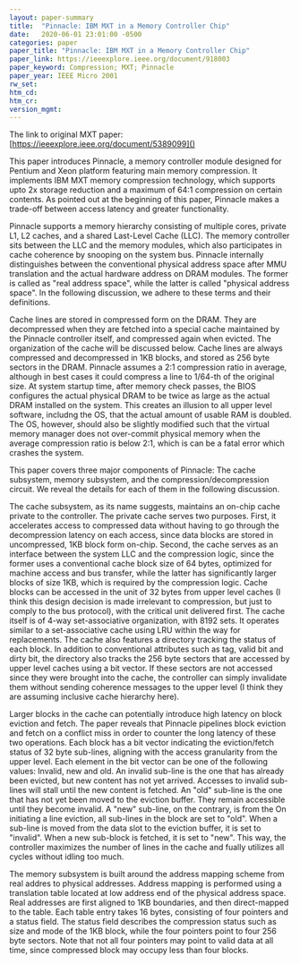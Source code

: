 ```yaml
---
layout: paper-summary
title:  "Pinnacle: IBM MXT in a Memory Controller Chip"
date:   2020-06-01 23:01:00 -0500
categories: paper
paper_title: "Pinnacle: IBM MXT in a Memory Controller Chip"
paper_link: https://ieeexplore.ieee.org/document/918003
paper_keyword: Compression; MXT; Pinnacle
paper_year: IEEE Micro 2001
rw_set:
htm_cd:
htm_cr:
version_mgmt:
---
```


The link to original MXT paper: [https://ieeexplore.ieee.org/document/5389099]()

This paper introduces Pinnacle, a memory controller module designed for Pentium and Xeon platform featuring main memory
compression. It implements IBM MXT memory compression technology, which supports upto 2x storage reduction and a
maximum of 64:1 compression on certain contents. As pointed out at the beginning of this paper, Pinnacle makes a trade-off
between access latency and greater functionality. 

Pinnacle supports a memory hierarchy consisting of multiple cores, private L1, L2 caches, and a shared Last-Level Cache 
(LLC). The memory controller sits between the LLC and the memory modules, which also participates in cache coherence by 
snooping on the system bus. Pinnacle internally distinguishes between the conventional physical address space after
MMU translation and the actual hardware address on DRAM modules. The former is called as "real address space", while the 
latter is called "physical address space". In the following discussion, we adhere to these terms and their definitions.

Cache lines are stored in compressed form on the DRAM. They are decompressed when they are fetched into a special cache 
maintained by the Pinnacle controller itself, and compressed again when evicted. The organization of the cache will
be discussed below. 
Cache lines are always compressed and decompressed in 1KB blocks, and stored as 256 byte sectors in the DRAM.
Pinnacle assumes a 2:1 compression ratio in average, although in best cases it could compress a line to 1/64-th of 
the original size.
At system startup time, after memory check passes, the BIOS configures the actual physical DRAM to be 
twice as large as the actual DRAM installed on the system. This creates an illusion to all upper level software, includng
the OS, that the actual amount of usable RAM is doubled. The OS, however, should also be slightly modified such that
the virtual memory manager does not over-commit physical memory when the average compression ratio is below 2:1, which 
is can be a fatal error which crashes the system.

This paper covers three major components of Pinnacle: The cache subsystem, memory subsystem, and the compression/decompression
circuit. We reveal the details for each of them in the following discussion.

The cache subsystem, as its name suggests, maintains an on-chip cache private to the controller. The private cache serves
two purposes. First, it accelerates access to compressed data without having to go through the decompression latency
on each access, since data blocks are stored in uncompressed, 1KB block form on-chip. Second, the cache serves as an 
interface between the system LLC and the compression logic, since the former uses a conventional cache block size of 64 
bytes, optimized for machine access and bus transfer, while the latter has significantly larger blocks of size 1KB,
which is required by the compression logic. Cache blocks can be accessed in the unit of 32 bytes from upper level
caches (I think this design decision is made irrelevant to compression, but just to comply to the bus protocol), with
the critical unit delivered first. The cache itself is of 4-way set-associative organization, with 8192 sets. It operates
similar to a set-associative cache using LRU within the way for replacements. The cache also features a directory tracking
the status of each block. In addition to conventional attributes such as tag, valid bit and dirty bit, the directory
also tracks the 256 byte sectors that are accessed by upper level caches using a bit vector. If these sectors are not 
accessed since they were brought into the cache, the controller can simply invalidate them without sending coherence 
messages to the upper level (I think they are assuming inclusive cache hierarchy here).

Larger blocks in the cache can potentially introduce high latency on block eviction and fetch. The paper reveals that
Pinnacle pipelines block eviction and fetch on a conflict miss in order to counter the long latency of these two 
operations. Each block has a bit vector indicating the eviction/fetch status of 32 byte sub-lines, aligning with the 
access granularity from the upper level. 
Each element in the bit vector can be one of the following values: Invalid, new and old. An invalid sub-line is the one 
that has already been evicted, but new content has not yet arrived. Accesses to invalid sub-lines will stall until
the new content is fetched. An "old" sub-line is the one that has not yet been moved to the eviction buffer. They remain
accessible until they become invalid. A "new" sub-line, on the contrary, is from the 
On initiating a line eviction, all sub-lines in the block are set to "old". When a sub-line is moved from the data slot
to the eviction buffer, it is set to "invalid". When a new sub-block is fetched, it is set to "new".
This way, the controller maximizes the number of lines in the cache and fually utilizes all cycles without idling too 
much.

The memory subsystem is built around the address mapping scheme from real addres to physical addresses. Address mapping
is performed using a translation table located at low address end of the physical address space. Real addresses are 
first aligned to 1KB boundaries, and then direct-mapped to the table. Each table entry takes 16 bytes, consisting of 
four pointers and a status field. The status field describes the compression status such as size and mode of the 1KB 
block, while the four pointers point to four 256 byte sectors. Note that not all four pointers may point to valid
data at all time, since compressed block may occupy less than four blocks.